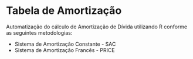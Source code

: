 # Tabela de Amortização

Automatização do cálculo de Amortização de Dívida utilizando R conforme as seguintes metodologias:
* Sistema de Amortização Constante - SAC
* Sistema de Amortização Francês - PRICE
